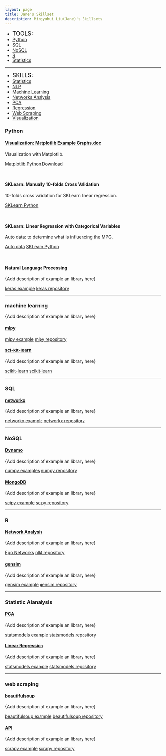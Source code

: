 ```yaml
---
layout: page
title: Jane's Skillset
description: Mingyuhui Liu(Jane)'s Skillsets
---
```


<div class="navbar">
    <div class="navbar-inner">
        <ul class="nav">
            <li><a><font size="4" color="black">TOOLS:</font></a></li>
            <li><u><a href="#Python">Python</a></u></li>
            <li><u><a href="#SQL">SQL</a></u></li>
            <li><u><a href="#NoSQL">NoSQL</a></u></li>
            <li><u><a href="#R">R</a></u></li>
            <li><u><a href="#statistical">Statistics</a></u></li>
        </ul>
    </div>
</div>

---

<div class="navbar">
    <div class="navbar-inner">
        <ul class="nav">
            <li><a><font size="4" color="black">SKILLS:</font></a></li>
            <li><u><a href="#statistical">Statistics</a></u></li>
            <li><u><a href="#NLTK">NLP</a></u></li>
            <li><u><a href="#SKLearn">Machine Learning</a></u></li>
            <li><u><a href="#networksanalysis">Networks Analysis</a></u></li>
            <li><u><a href="#pca">PCA</a></u></li>
            <li><u><a href="#linear">Regression</a></u></li>
            <li><u><a href="#webscraping">Web Scraping</a></u></li>
            <li><u><a href="#Visualization">Visualization</a></u></li>
        </ul>
    </div>
</div>


### <a name="Python"></a>Python
#### <a name="Visualization"></a>[Visualization: Matplotlib Example Graphs.doc](Matplotlib_Example.docx)
Visualization with Matplotlib.

[Matplotlib Python Download](Visualization_Matplotlib.ipynb)<br/>

<br/>

#### <a name="SKLearn"></a>SKLearn: Manually 10-folds Cross Validation
10-folds cross validation for SKLearn linear regression.

[SKLearn Python](10-folds.ipynb)<br/>

<br/>

#### <a name="SKLearn"></a>SKLearn: Linear Regression with Categorical Variables
Auto data: to determine what is influencing the MPG.

[Auto data](auto_mpg.data)
[SKLearn Python](Auto_MPG.ipynb)<br/>

<br/>

#### <a name="NLTK"></a>Natural Language Processing
{Add description of example an library here}

[keras example](http://groups.google.com/group/Rqtl-disc)
[keras repository](http://groups.google.com/group/Rqtl-disc)

---

### <a name="machinelearning"></a>machine learning
{Add description of example an library here}

#### <a name="qtl"></a>[mlpy](http://www.rqtl.org)
[mlpy example](http://groups.google.com/group/Rqtl-disc)
[mlpy repository](http://groups.google.com/group/Rqtl-disc)

#### <a name="qtl"></a>[sci-kit-learn](http://www.rqtl.org)
{Add description of example an library here}

[scikit-learn](http://groups.google.com/group/Rqtl-disc)
[scikit-learn](http://groups.google.com/group/Rqtl-disc)

---

### <a name="SQL"></a>SQL
#### <a name="sql"></a>[networkx](http://www.rqtl.org)
{Add description of example an library here}

[networkx example](http://groups.google.com/group/Rqtl-disc)
[networkx repository](http://groups.google.com/group/Rqtl-disc)


---

### <a name="NoSQL"></a>NoSQL
#### <a name="Dynamo"></a>[Dynamo](http://www.rqtl.org)
{Add description of example an library here}

[numpy examples](http://groups.google.com/group/Rqtl-disc)
[numpy repository](http://groups.google.com/group/Rqtl-disc)


#### <a name="MongoDB"></a>[MongoDB](http://www.rqtl.org)
{Add description of example an library here}

[scipy example](http://groups.google.com/group/Rqtl-disc)
[scipy repository](http://groups.google.com/group/Rqtl-disc)


---
### <a name="R"></a>R
#### <a name="networksanalysis"></a>[Network Analysis](http://www.rqtl.org)
{Add description of example an library here}

[Ego Networks](http://groups.google.com/group/Rqtl-disc)
[nlkt repository](http://groups.google.com/group/Rqtl-disc)


#### <a name="qtl"></a>[gensim](http://www.rqtl.org)
{Add description of example an library here}

[gensim example](http://groups.google.com/group/Rqtl-disc)
[gensim repository](http://groups.google.com/group/Rqtl-disc)


---

### <a name="statistical"></a>Statistic Alanalysis
#### <a name="pca"></a>[PCA](http://www.rqtl.org)
{Add description of example an library here}

[statsmodels example](http://groups.google.com/group/Rqtl-disc)
[statsmodels repository](http://groups.google.com/group/Rqtl-disc)

#### <a name="linear"></a>[Linear Regression](http://www.rqtl.org)
{Add description of example an library here}

[statsmodels example](http://groups.google.com/group/Rqtl-disc)
[statsmodels repository](http://groups.google.com/group/Rqtl-disc)

---

### <a name="webscraping"></a>web scraping
#### <a name="qtl"></a>[beautifulsoup](http://www.rqtl.org)
{Add description of example an library here}

[beautifulsoup example](http://groups.google.com/group/Rqtl-disc)
[beautifulsoup repository](http://groups.google.com/group/Rqtl-disc)


#### <a name="qtl"></a>[API](http://www.rqtl.org)
{Add description of example an library here}

[scrapy example](http://groups.google.com/group/Rqtl-disc)
[scrapy repository](http://groups.google.com/group/Rqtl-disc)



